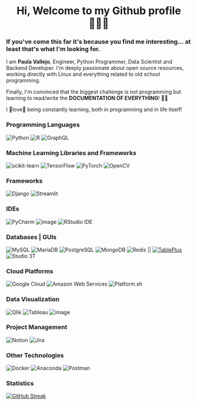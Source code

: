 <h1 align='center'> Hi, Welcome to my Github profile 👩🏻‍💻 </h1>

### If you've come this far it's because you find me interesting... at least that's what I'm looking for.

I am **Paula Vallejo**, Engineer, Python Programmer, Data Scientist and Backend Developer. I'm deeply passionate about open source resources, working directly with Linux and everything related to old school programming. 

Finally, I'm convinced that the biggest challenge is not programming but learning to read/write the **DOCUMENTATION OF EVERYTHING**! 😵‍💫

I 💜love💜 being constantly learning, both in programming and in life itself!

### Programming Languages
![Python](https://img.shields.io/static/v1?style=for-the-badge&message=Python&color=3776AB&logo=Python&logoColor=FFFFFF&label=) ![R](https://img.shields.io/static/v1?style=for-the-badge&message=R&color=276DC3&logo=R&logoColor=FFFFFF&label=) ![GraphQL](https://img.shields.io/static/v1?style=for-the-badge&message=GraphQL&color=E10098&logo=GraphQL&logoColor=FFFFFF&label=)

### Machine Learning Libraries and Frameworks
![scikit-learn](https://img.shields.io/static/v1?style=for-the-badge&message=scikit-learn&color=222222&logo=scikit-learn&logoColor=F7931E&label=) ![TensorFlow](https://img.shields.io/static/v1?style=for-the-badge&message=TensorFlow&color=FF6F00&logo=TensorFlow&logoColor=FFFFFF&label=) ![PyTorch](https://img.shields.io/static/v1?style=for-the-badge&message=PyTorch&color=EE4C2C&logo=PyTorch&logoColor=FFFFFF&label=) ![OpenCV](https://img.shields.io/static/v1?style=for-the-badge&message=OpenCV&color=5C3EE8&logo=OpenCV&logoColor=FFFFFF&label=)

### Frameworks
![Django](https://img.shields.io/static/v1?style=for-the-badge&message=Django&color=092E20&logo=Django&logoColor=FFFFFF&label=) ![Streamlit](https://img.shields.io/static/v1?style=for-the-badge&message=Streamlit&color=FF4B4B&logo=Streamlit&logoColor=FFFFFF&label=)

### IDEs
![PyCharm](https://img.shields.io/static/v1?style=for-the-badge&message=PyCharm&color=000000&logo=PyCharm&logoColor=FFFFFF&label=) ![image](https://img.shields.io/badge/Visual_Studio_Code-0078D4?style=for-the-badge&logo=visual%20studio%20code&logoColor=white) ![RStudio IDE](https://img.shields.io/static/v1?style=for-the-badge&message=RStudio+IDE&color=222222&logo=RStudio+IDE&logoColor=75AADB&label=) 


### Databases | GUIs
![MySQL](https://img.shields.io/static/v1?style=for-the-badge&message=MySQL&color=4479A1&logo=MySQL&logoColor=FFFFFF&label=) ![MariaDB](https://img.shields.io/static/v1?style=for-the-badge&message=MariaDB&color=003545&logo=MariaDB&logoColor=FFFFFF&label=) ![PostgreSQL](https://img.shields.io/static/v1?style=for-the-badge&message=PostgreSQL&color=4169E1&logo=PostgreSQL&logoColor=FFFFFF&label=) ![MongoDB](https://img.shields.io/static/v1?style=for-the-badge&message=MongoDB&color=47A248&logo=MongoDB&logoColor=FFFFFF&label=) ![Redis](https://img.shields.io/static/v1?style=for-the-badge&message=Redis&color=FF4438&logo=Redis&logoColor=FFFFFF&label=) || <a href="https://heroku.com/"><img alt="TablePlus" title="TablePlus" src="https://img.shields.io/badge/-TablePlus-6567a5?style=for-the-badge&logoColor=white"/></a> ![Studio 3T](https://img.shields.io/static/v1?style=for-the-badge&message=Studio+3T&color=17AF66&logo=Studio+3T&logoColor=FFFFFF&label=)

### Cloud Platforms
![Google Cloud](https://img.shields.io/static/v1?style=for-the-badge&message=Google+Cloud&color=4285F4&logo=Google+Cloud&logoColor=FFFFFF&label=) ![Amazon Web Services](https://img.shields.io/static/v1?style=for-the-badge&message=Amazon+Web+Services&color=232F3E&logo=Amazon+Web+Services&logoColor=FFFFFF&label=) ![Platform.sh](https://img.shields.io/static/v1?style=for-the-badge&message=Platform.sh&color=1A182A&logo=Platform.sh&logoColor=FFFFFF&label=)

### Data Visualization
![Qlik](https://img.shields.io/static/v1?style=for-the-badge&message=Qlik&color=009848&logo=Qlik&logoColor=FFFFFF&label=) ![Tableau](https://img.shields.io/static/v1?style=for-the-badge&message=Tableau&color=E97627&logo=Tableau&logoColor=FFFFFF&label=) ![image](https://img.shields.io/badge/PowerBI-F2C811?style=for-the-badge&logo=Power%20BI&logoColor=white) 


### Project Management
![Notion](https://img.shields.io/static/v1?style=for-the-badge&message=Notion&color=000000&logo=Notion&logoColor=FFFFFF&label=) ![Jira](https://img.shields.io/static/v1?style=for-the-badge&message=Jira&color=0052CC&logo=Jira&logoColor=FFFFFF&label=) 

### Other Technologies
![Docker](https://img.shields.io/static/v1?style=for-the-badge&message=Docker&color=2496ED&logo=Docker&logoColor=FFFFFF&label=) ![Anaconda](https://img.shields.io/static/v1?style=for-the-badge&message=Anaconda&color=44A833&logo=Anaconda&logoColor=FFFFFF&label=) ![Postman](https://img.shields.io/static/v1?style=for-the-badge&message=Postman&color=FF6C37&logo=Postman&logoColor=FFFFFF&label=)

### Statistics
<a href="https://git.io/streak-stats"><img src="https://streak-stats.demolab.com?user=PauForestal&theme=catppuccin-latte" alt="GitHub Streak" /></a>

